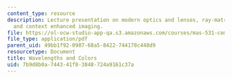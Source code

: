 ```yaml
---
content_type: resource
description: Lecture presentation on modern optics and lenses, ray-matrix operations,
  and context enhanced imaging.
file: https://ol-ocw-studio-app-qa.s3.amazonaws.com/courses/mas-531-computational-camera-and-photography-fall-2009/7b9d8b0a744341f83848724a9161c37a_MITMAS_531F09_lec08_2.pdf
file_type: application/pdf
parent_uid: 49bb1f92-0987-68a5-8422-744178c448d9
resourcetype: Document
title: Wavelengths and Colors
uid: 7b9d8b0a-7443-41f8-3848-724a9161c37a
---
```

